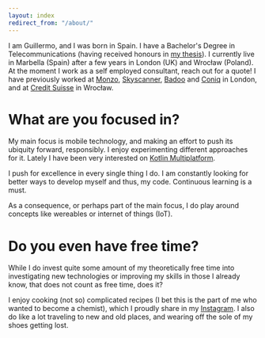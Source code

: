```yaml
---
layout: index
redirect_from: "/about/"
---
```


I am Guillermo, and I was born in Spain. I have a Bachelor's Degree in Telecommunications (having received honours in [my thesis](https://github.com/wiyarmir/GeoNoise)). I currently live in Marbella (Spain) after a few years in London (UK) and Wrocław (Poland). At the moment I work as a self employed consultant, reach out for a quote! I have previously worked at [Monzo](https://monzo.com), [Skyscanner](https://www.skyscanner.net/media/about-skyscanner), [Badoo](https://corp.badoo.com) and [Coniq](http://coniq.com/) in London, and at [Credit Suisse](https://www.credit-suisse.com/microsites/careers-wroclaw/en.html) in Wrocław.

# What are you focused in?

My main focus is mobile technology, and making an effort to push its ubiquity forward, responsibly. I enjoy experimenting different approaches for it. Lately I have been very interested on [Kotlin Multiplatform](https://kotlinlang.org/docs/reference/multiplatform.html).

I push for excellence in every single thing I do. I am constantly looking for better ways to develop myself and thus, my code. Continuous learning is a must.

As a consequence, or perhaps part of the main focus, I do play around concepts like wereables or internet of things (IoT).

# Do you even have free time?

While I do invest quite some amount of my theoretically free time into investigating new technologies or improving my skills in those I already know, that does not count as free time, does it?

I enjoy cooking (not so) complicated recipes (I bet this is the part of me who wanted to become a chemist), which I proudly share in my [Instagram](https://instagram.com/wiyarmir). I also do like a lot traveling to new and old places, and wearing off the sole of my shoes getting lost.
